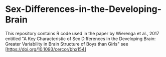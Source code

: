 # Sex-Differences-in-the-Developing-Brain
This repository contains R code used in the paper by Wierenga et al., 2017 entitled "A Key Characteristic of Sex Differences in the Developing Brain: Greater Variability in Brain Structure of Boys than Girls" see [https://doi.org/10.1093/cercor/bhx154]
